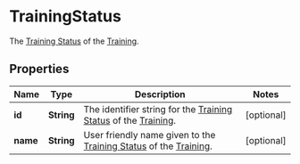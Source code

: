 

# TrainingStatus

The [Training Status](https://developers.intellihr.io/docs/v1/) of the [Training](https://developers.intellihr.io/docs/v1/).

## Properties

| Name | Type | Description | Notes |
|------------ | ------------- | ------------- | -------------|
|**id** | **String** | The identifier string for the [Training Status](https://developers.intellihr.io/docs/v1/) of the [Training](https://developers.intellihr.io/docs/v1/). |  [optional] |
|**name** | **String** | User friendly name given to the [Training Status](https://developers.intellihr.io/docs/v1/) of the [Training](https://developers.intellihr.io/docs/v1/). |  [optional] |



